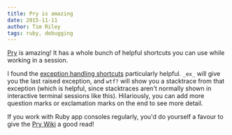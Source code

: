 ```yaml
---
title: Pry is amazing
date: 2015-11-11
author: Tim Riley
tags: ruby, debugging
---
```


[Pry](https://github.com/pry/pry) is amazing! It has a whole bunch of helpful shortcuts you can use while working in a session.

I found the [exception handling shortcuts](https://github.com/pry/pry/wiki/Exceptions) particularly helpful. `_ex_` will give you the last raised exception, and `wtf?` will show you a stacktrace from that exception (which is helpful, since stacktraces aren't normally shown in interactive terminal sessions like this). Hilariously, you can add more question marks or exclamation marks on the end to see more detail.

If you work with Ruby app consoles regularly, you'd do yourself a favour to give the [Pry Wiki](https://github.com/pry/pry/wiki) a good read!

